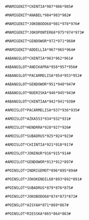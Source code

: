 ```
#MAMIGENIT*CHINTIA*987*986*985#
```
```
#MAMIGENIT*ANABEL*984*983*982#
```
```
#MAMIGENIT*JOKOBODO68*981*978*976#
```
```
#MAMIGENIT*JOKOPONTER68*975*974*973#
```
```
#MAMIGENIT*GENDOWOR*972*971*968#
```
```
#MAMIGENIT*ADDELLIA*967*965*964#
```
```
#ABANGSLOT*CHINTIA*963*962*961#
```
```
#ABANGSLOT*ANDIKAPRA*958*957*956#
```
```
#ABANGSLOT*PACARMELISA*954*953*952#
```
```
#ABANGSLOT*GENDOWOR*951*948*947#
```
```
#ABANGSLOT*NUERISKA*946*945*943#
```
```
#ABANGSLOT*CHINTIAA*942*941*938#
```
```
#AMOISLOT*PACARMELISA*937*936*935#
```
```
#AMOISLOT*AZKA553*934*932*931#
```
```
#AMOISLOT*HENDRRA*928*927*926#
```
```
#AMOISLOT*SUBADRUS*925*924*923#
```
```
#AMOISLOT*CHIINTIA*921*918*917#
```
```
#AMOISLOT*JONINUR*916*915*914#
```
```
#AMOISLOT*GENDOWOR*913*912*897#
```
```
#POINSLOT*INDRIGEMOT*896*895*894#
```
```
#POINSLOT*JOKOKENDIL68*893*892*891#
```
```
#POINSLOT*SUBADRUS*879*876*875#
```
```
#POINSLOT*JOKOBODO68*874*873*872#
```
```
#POINSLOT*AISYAH*871*869*867#
```
```
#POINSLOT*RIESSKA*865*864*863#
```
